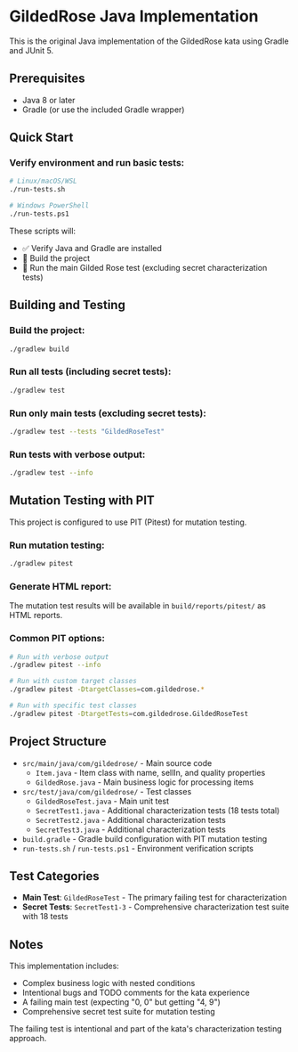 # GildedRose Java Implementation

This is the original Java implementation of the GildedRose kata using Gradle and JUnit 5.

## Prerequisites

- Java 8 or later
- Gradle (or use the included Gradle wrapper)

## Quick Start

### Verify environment and run basic tests:
```bash
# Linux/macOS/WSL
./run-tests.sh

# Windows PowerShell
./run-tests.ps1
```

These scripts will:
- ✅ Verify Java and Gradle are installed
- 🔨 Build the project
- 🧪 Run the main Gilded Rose test (excluding secret characterization tests)

## Building and Testing

### Build the project:
```bash
./gradlew build
```

### Run all tests (including secret tests):
```bash
./gradlew test
```

### Run only main tests (excluding secret tests):
```bash
./gradlew test --tests "GildedRoseTest"
```

### Run tests with verbose output:
```bash
./gradlew test --info
```

## Mutation Testing with PIT

This project is configured to use PIT (Pitest) for mutation testing.

### Run mutation testing:
```bash
./gradlew pitest
```

### Generate HTML report:
The mutation test results will be available in `build/reports/pitest/` as HTML reports.

### Common PIT options:
```bash
# Run with verbose output
./gradlew pitest --info

# Run with custom target classes
./gradlew pitest -DtargetClasses=com.gildedrose.*

# Run with specific test classes
./gradlew pitest -DtargetTests=com.gildedrose.GildedRoseTest
```

## Project Structure

- `src/main/java/com/gildedrose/` - Main source code
  - `Item.java` - Item class with name, sellIn, and quality properties
  - `GildedRose.java` - Main business logic for processing items
- `src/test/java/com/gildedrose/` - Test classes
  - `GildedRoseTest.java` - Main unit test
  - `SecretTest1.java` - Additional characterization tests (18 tests total)
  - `SecretTest2.java` - Additional characterization tests
  - `SecretTest3.java` - Additional characterization tests
- `build.gradle` - Gradle build configuration with PIT mutation testing
- `run-tests.sh` / `run-tests.ps1` - Environment verification scripts

## Test Categories

- **Main Test**: `GildedRoseTest` - The primary failing test for characterization
- **Secret Tests**: `SecretTest1-3` - Comprehensive characterization test suite with 18 tests

## Notes

This implementation includes:
- Complex business logic with nested conditions
- Intentional bugs and TODO comments for the kata experience
- A failing main test (expecting "0, 0" but getting "4, 9")
- Comprehensive secret test suite for mutation testing

The failing test is intentional and part of the kata's characterization testing approach.